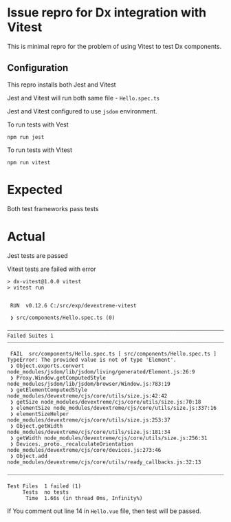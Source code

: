 # Issue repro for Dx integration with Vitest

This is minimal repro for the problem of using Vitest to test Dx components.

## Configuration

This repro installs both Jest and Vitest

Jest and Vitest will run both same file - `Hello.spec.ts`

Jest and Vitest configured to use `jsdom` environment.

To run tests with Vest
```
npm run jest
```

To run tests with Vitest
```
npm run vitest
```

# Expected

Both test frameworks pass tests

# Actual

Jest tests are passed

Vitest tests are failed with error

```
> dx-vitest@1.0.0 vitest
> vitest run


 RUN  v0.12.6 C:/src/exp/devextreme-vitest

 ❯ src/components/Hello.spec.ts (0)

⎯⎯⎯⎯⎯⎯⎯⎯⎯⎯⎯⎯⎯⎯⎯⎯⎯⎯⎯⎯⎯⎯⎯⎯⎯⎯⎯⎯⎯⎯⎯⎯⎯⎯⎯⎯⎯⎯⎯⎯⎯⎯⎯⎯⎯⎯⎯⎯⎯⎯⎯⎯⎯⎯⎯⎯⎯⎯⎯⎯⎯⎯⎯⎯⎯⎯⎯⎯⎯⎯⎯⎯⎯⎯⎯⎯⎯⎯⎯⎯⎯⎯⎯⎯⎯⎯⎯⎯⎯⎯⎯⎯⎯⎯ Failed Suites 1 ⎯⎯⎯⎯⎯⎯⎯⎯⎯⎯⎯⎯⎯⎯⎯⎯⎯⎯⎯⎯⎯⎯⎯⎯⎯⎯⎯⎯⎯⎯⎯⎯⎯⎯⎯⎯⎯⎯⎯⎯⎯⎯⎯⎯⎯⎯⎯⎯⎯⎯⎯⎯⎯⎯⎯⎯⎯⎯⎯⎯⎯⎯⎯⎯⎯⎯⎯⎯⎯⎯⎯⎯⎯⎯⎯⎯⎯⎯⎯⎯⎯⎯⎯⎯⎯⎯⎯⎯⎯⎯⎯⎯⎯⎯⎯

 FAIL  src/components/Hello.spec.ts [ src/components/Hello.spec.ts ]
TypeError: The provided value is not of type 'Element'.
 ❯ Object.exports.convert node_modules/jsdom/lib/jsdom/living/generated/Element.js:26:9
 ❯ Proxy.Window.getComputedStyle node_modules/jsdom/lib/jsdom/browser/Window.js:783:19
 ❯ getElementComputedStyle node_modules/devextreme/cjs/core/utils/size.js:42:42
 ❯ getSize node_modules/devextreme/cjs/core/utils/size.js:70:18
 ❯ elementSize node_modules/devextreme/cjs/core/utils/size.js:337:16
 ❯ elementSizeHelper node_modules/devextreme/cjs/core/utils/size.js:253:37
 ❯ Object.getWidth node_modules/devextreme/cjs/core/utils/size.js:181:34
 ❯ getWidth node_modules/devextreme/cjs/core/utils/size.js:256:31
 ❯ Devices._proto._recalculateOrientation node_modules/devextreme/cjs/core/devices.js:273:46
 ❯ Object.add node_modules/devextreme/cjs/core/utils/ready_callbacks.js:32:13

⎯⎯⎯⎯⎯⎯⎯⎯⎯⎯⎯⎯⎯⎯⎯⎯⎯⎯⎯⎯⎯⎯⎯⎯⎯⎯⎯⎯⎯⎯⎯⎯⎯⎯⎯⎯⎯⎯⎯⎯⎯⎯⎯⎯⎯⎯⎯⎯⎯⎯⎯⎯⎯⎯⎯⎯⎯⎯⎯⎯⎯⎯⎯⎯⎯⎯⎯⎯⎯⎯⎯⎯⎯⎯⎯⎯⎯⎯⎯⎯⎯⎯⎯⎯⎯⎯⎯⎯⎯⎯⎯⎯⎯⎯⎯⎯⎯⎯⎯⎯⎯⎯⎯⎯⎯⎯⎯⎯⎯⎯⎯⎯⎯⎯⎯⎯⎯⎯⎯⎯⎯⎯⎯⎯⎯⎯⎯⎯⎯⎯⎯⎯⎯⎯⎯⎯⎯⎯⎯⎯⎯⎯⎯⎯⎯⎯⎯⎯⎯⎯⎯⎯⎯⎯⎯⎯⎯⎯⎯⎯⎯⎯⎯⎯⎯⎯⎯⎯⎯⎯⎯⎯⎯⎯⎯⎯⎯⎯⎯⎯⎯⎯⎯⎯⎯⎯⎯⎯⎯⎯⎯⎯⎯⎯⎯⎯⎯⎯⎯⎯[1/1]⎯

Test Files  1 failed (1)
     Tests  no tests
      Time  1.66s (in thread 0ms, Infinity%)
```

If You comment out line 14 in `Hello.vue` file, then test will be passed. 
